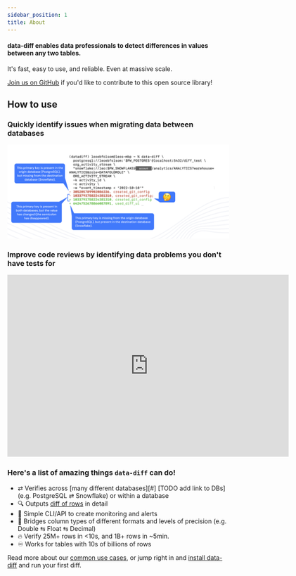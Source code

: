 ```yaml
---
sidebar_position: 1
title: About
---
```


#### data-diff enables data professionals to detect differences in values between any two tables. 
It's fast, easy to use, and reliable. Even at massive scale.

[Join us on GitHub](https://github.com/datafold/data-diff#readme) if you'd like to contribute to this open source library!

## How to use

### Quickly identify issues when migrating data between databases
![](../../static/img/diff_xdb.png)

### Improve code reviews by identifying data problems you don't have tests for
<iframe width="640" height="414" src="https://www.loom.com/embed/682e4b7d74e84eb4824b983311f0a3b2" frameborder="0" webkitallowfullscreen mozallowfullscreen allowfullscreen></iframe>



### Here's a list of amazing things `data-diff` can do!

* ⇄  Verifies across [many different databases][#] [TODO add link to DBs] (e.g. PostgreSQL ⇄ Snowflake) or within a database
* 🔍 Outputs [diff of rows](#example-command-and-output) in detail
* 🚨 Simple CLI/API to create monitoring and alerts
* 🔁 Bridges column types of different formats and levels of precision (e.g. Double ⇆ Float ⇆ Decimal)
* 🔥 Verify 25M+ rows in <10s, and 1B+ rows in ~5min.
* ♾️  Works for tables with 10s of billions of rows

Read more about our [common use cases](./common_use_cases), or jump right in and [install data-diff](./how_to_install) and run your first diff.